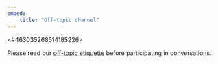 ```yaml
---
embed:
    title: "Off-topic channel"
---
```

<#463035268514185226>

Please read our [off-topic etiquette](https://pythondiscord.com/pages/resources/guides/off-topic-etiquette/) before participating in conversations.

